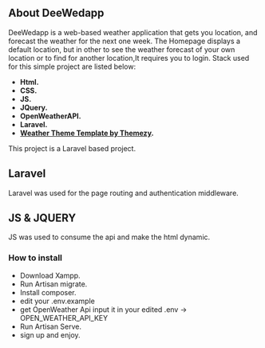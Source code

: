 <!-- <p align="center"><a href="" target="_blank"><img src="" width="400"></a></p> -->


## About DeeWedapp

DeeWedapp is a web-based weather application that gets you location, and forecast the weather for the next one week. The Homepage displays a default location, but in other to see the weather forecast of your own location or to find for another location,It requires you to login. Stack used for this simple project are listed below:

- **Html.**
- **CSS.**
- **JS.**
- **JQuery.**
- **OpenWeatherAPI.**
- **Laravel.**
- **[Weather Theme Template by Themezy](https://https://www.themezy.com/).**

This project is a Laravel based project.

## Laravel

Laravel was used for the page routing and authentication middleware.

## JS & JQUERY

JS was used to consume the api and make the html dynamic.


### How to install

- Download Xampp.
- Run Artisan migrate.
- Install composer.
- edit your .env.example
- get OpenWeather Api input it in your edited .env -> OPEN_WEATHER_API_KEY
- Run Artisan Serve.
- sign up and enjoy.


